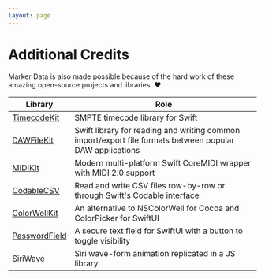 ```yaml
---
layout: page
---
```

# Additional Credits

Marker Data is also made possible because of the hard work of these amazing open-source projects and libraries. :heart:

| Library | Role |
|---|---|
| [TimecodeKit](https://github.com/orchetect/TimecodeKit) | SMPTE timecode library for Swift |
| [DAWFileKit](https://github.com/orchetect/DAWFileKit) | Swift library for reading and writing common import/export file formats between popular DAW applications |
| [MIDIKit](https://github.com/orchetect/MIDIKit) | Modern multi-platform Swift CoreMIDI wrapper with MIDI 2.0 support |
| [CodableCSV](https://github.com/dehesa/CodableCSV) | Read and write CSV files row-by-row or through Swift's Codable interface |
| [ColorWellKit](https://github.com/jordanbaird/ColorWellKit) | An alternative to NSColorWell for Cocoa and ColorPicker for SwiftUI |
| [PasswordField](https://github.com/MrAsterisco/PasswordField) | A secure text field for SwiftUI with a button to toggle visibility |
| [SiriWave](https://github.com/kopiro/siriwave) | Siri wave-form animation replicated in a JS library |